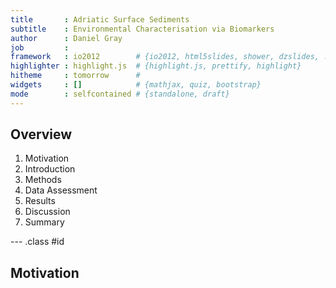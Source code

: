 ```yaml
---
title       : Adriatic Surface Sediments
subtitle    : Environmental Characterisation via Biomarkers
author      : Daniel Gray
job         : 
framework   : io2012        # {io2012, html5slides, shower, dzslides, ...}
highlighter : highlight.js  # {highlight.js, prettify, highlight}
hitheme     : tomorrow      # 
widgets     : []            # {mathjax, quiz, bootstrap}
mode        : selfcontained # {standalone, draft}
---
```


## Overview

1. Motivation
2. Introduction
3. Methods
4. Data Assessment
5. Results
6. Discussion
7. Summary

--- .class #id 

## Motivation




